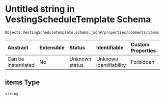# Untitled string in VestingScheduleTemplate Schema

```txt
Objects.VestingScheduleTemplate.schema.json#/properties/comments/items
```



| Abstract            | Extensible | Status         | Identifiable            | Custom Properties | Additional Properties | Access Restrictions | Defined In                                                                                                    |
| :------------------ | :--------- | :------------- | :---------------------- | :---------------- | :-------------------- | :------------------ | :------------------------------------------------------------------------------------------------------------ |
| Can be instantiated | No         | Unknown status | Unknown identifiability | Forbidden         | Allowed               | none                | [VestingScheduleTemplate.schema.json*](../objects/VestingScheduleTemplate.schema.json "open original schema") |

## items Type

`string`
